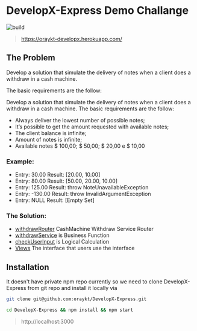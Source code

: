 # DevelopX-Express Demo Challange

![build](https://travis-ci.org/oraykt/DevelopX-Express.svg?branch=master)

> https://oraykt-developx.herokuapp.com/


## The Problem
Develop a solution that simulate the delivery of notes when a client does a withdraw in a cash machine.

The basic requirements are the follow:

Develop a solution that simulate the delivery of notes when a client does a withdraw in a cash machine.
The basic requirements are the follow:
- Always deliver the lowest number of possible notes;
- It’s possible to get the amount requested with available notes;
- The client balance is infinite;
- Amount of notes is infinite;
- Available notes $ 100,00; $ 50,00; $ 20,00 e $ 10,00


### Example:

- Entry: 30.00
  Result: [20.00, 10.00]
- Entry: 80.00
  Result: [50.00, 20.00, 10.00]
- Entry: 125.00
  Result: throw NoteUnavailableException
- Entry: -130.00
  Result: throw InvalidArgumentException
- Entry: NULL
  Result: [Empty Set]


### The Solution:

- [withdrawRouter](https://github.com/oraykt/DevelopX-Express/blob/master/routes/withdrawRouter.js) CashMachine Withdraw Service Router
- [withdrawService](https://github.com/oraykt/DevelopX-Express/blob/master/services/withdraw.js) is Business Function
- [checkUserInput](https://github.com/oraykt/DevelopX-Express/blob/master/utils/checkUserInput.js) is Logical Calculation
- [Views](https://github.com/oraykt/DevelopX-Express/tree/master/views) The interface that users use the interface

## Installation


It doesn't have private npm repo currently so we need to clone DevelopX-Express from git repo and install it locally via 

```bash
git clone git@github.com:oraykt/DevelopX-Express.git 
```
```bash
cd DevelopX-Express && npm install && npm start
```

> http://localhost:3000

